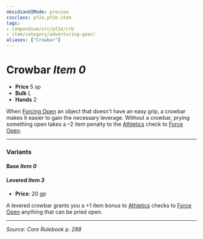 ```yaml
---
obsidianUIMode: preview
cssclass: pf2e,pf2e-item
tags:
- compendium/src/pf2e/crb
- item/category/adventuring-gear/
aliases: ["Crowbar"]
---
```

# Crowbar *Item 0*  

- **Price** 5 sp
- **Bulk** L
- **Hands** 2

When [Forcing Open](force-open.md) an object that doesn't have an easy grip, a crowbar makes it easier to gain the necessary leverage. Without a crowbar, prying something open takes a –2 item penalty to the [Athletics](skills.md#Athletics) check to [Force Open](force-open.md).

---

### Variants

#### Base *Item 0*


#### Levered *Item 3*

- **Price**: 20 gp

A levered crowbar grants you a +1 item bonus to [Athletics](skills.md#Athletics) checks to [Force Open](force-open.md) anything that can be pried open.

---
*Source: Core Rulebook p. 288*